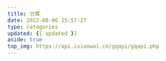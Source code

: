 ```yaml
---
title: 分类
date: 2022-08-06 15:57:27
type: categories
updated: {{ updated }}
aside: true
top_img: https://api.ixiaowai.cn/gqapi/gqapi.php
---
```


